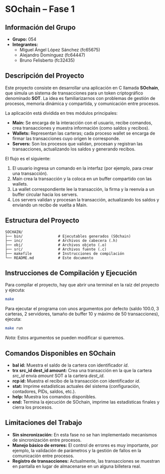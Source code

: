 # SOchain – Fase 1

## Información del Grupo  
- **Grupo:** 054  
- **Integrantes:**  
  - Miguel Ángel López Sánchez (fc65675)  
  - Alejandro Domínguez (fc64447)  
  - Bruno Felisberto (fc32435)

## Descripción del Proyecto  
Este proyecto consiste en desarrollar una aplicación en C llamada **SOchain**, que simula un sistema de transacciones para un token criptográfico denominado **SOT**. La idea es familiarizarnos con problemas de gestión de procesos, memoria dinámica y compartida, y comunicación entre procesos.

La aplicación está dividida en tres módulos principales:  
- **Main:** Se encarga de la interacción con el usuario, recibe comandos, crea transacciones y muestra información (como saldos y recibos).  
- **Wallets:** Representan las carteras; cada proceso wallet se encarga de firmar las transacciones cuyo origen le corresponde.  
- **Servers:** Son los procesos que validan, procesan y registran las transacciones, actualizando los saldos y generando recibos.

El flujo es el siguiente:  
1. El usuario ingresa un comando en la interfaz (por ejemplo, para crear una transacción).  
2. Main crea la transacción y la coloca en un buffer compartido con las wallets.  
3. La wallet correspondiente lee la transacción, la firma y la reenvía a un buffer circular hacia los servers.  
4. Los servers validan y procesan la transacción, actualizando los saldos y enviando un recibo de vuelta a Main.

## Estructura del Proyecto

```
SOCHAIN/
├── bin/                # Ejecutables generados (SOchain)
├── inc/                # Archivos de cabecera (.h)
├── obj/                # Archivos objeto (.o)
├── src/                # Archivos fuente (.c)
├── makefile            # Instrucciones de compilación
└── README.md           # Este documento
```

## Instrucciones de Compilación y Ejecución  
Para compilar el proyecto, hay que abrir una terminal en la raíz del proyecto y ejecuta:

```bash
make
```

Para ejecutar el programa con unos argumentos por defecto (saldo 100.0, 3 carteras, 2 servidores, tamaño de buffer 10 y máximo de 50 transacciones), ejecuta:

```bash
make run
```

*Nota:* Estos argumentos se pueden modificar si queremos.

## Comandos Disponibles en SOchain  
- **bal id:** Muestra el saldo de la cartera con identificador *id*.  
- **trx src_id dest_id amount:** Crea una transacción en la que la cartera *src_id* envía *amount* SOT a la cartera *dest_id*.  
- **rcp id:** Muestra el recibo de la transacción con identificador *id*.  
- **stat:** Imprime estadísticas actuales del sistema (configuración, contadores, PIDs, saldos, etc.).  
- **help:** Muestra los comandos disponibles.  
- **end:** Termina la ejecución de SOchain, imprime las estadísticas finales y cierra los procesos.

## Limitaciones del Trabajo  
- **Sin sincronización:** En esta fase no se han implementado mecanismos de sincronización entre procesos.
- **Manejo básico de errores:** El control de errores es muy importante, por ejemplo, la validación de parámetros y la gestión de fallos en la comunicación entre procesos.
- **Registro de transacciones:** Actualmente, las transacciones se muestran en pantalla en lugar de almacenarse en un alguna billetera real.

